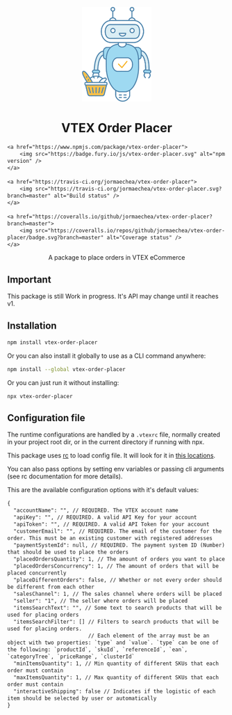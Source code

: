 <p align="center">
  <img src="https://github.com/jormaechea/vtex-order-placer/raw/master/assets/bot.png" alt="Bot" width="160" />
</p>

<h1 align="center">VTEX Order Placer</h1>


<p align="center">

	<a href="https://www.npmjs.com/package/vtex-order-placer">
		<img src="https://badge.fury.io/js/vtex-order-placer.svg" alt="npm version" />
	</a>

	<a href="https://travis-ci.org/jormaechea/vtex-order-placer">
		<img src="https://travis-ci.org/jormaechea/vtex-order-placer.svg?branch=master" alt="Build status" />
	</a>

	<a href="https://coveralls.io/github/jormaechea/vtex-order-placer?branch=master">
		<img src="https://coveralls.io/repos/github/jormaechea/vtex-order-placer/badge.svg?branch=master" alt="Coverage status" />
	</a>

</p>

<p align="center">
	A package to place orders in VTEX eCommerce
</p>

## Important

This package is still Work in progress. It's API may change until it reaches v1.

## Installation

```sh
npm install vtex-order-placer
```

Or you can also install it globally to use as a CLI command anywhere:

```sh
npm install --global vtex-order-placer
```

Or you can just run it without installing:

```sh
npx vtex-order-placer
```

## Configuration file

The runtime configurations are handled by a `.vtexrc` file, normally created in your project root dir, or in the current directory if running with npx.

This package uses [rc](https://www.npmjs.com/package/rc) to load config file. It will look for it in [this locations](https://www.npmjs.com/package/rc#standards).

You can also pass options by setting env variables or passing cli arguments (see rc documentation for more details).

This are the available configuration options with it's default values:

```
{
  "accountName": "", // REQUIRED. The VTEX account name
  "apiKey": "", // REQUIRED. A valid API Key for your account
  "apiToken": "", // REQUIRED. A valid API Token for your account
  "customerEmail": "", // REQUIRED. The email of the customer for the order. This must be an existing customer with registered addresses
  "paymentSystemId": null, // REQUIRED. The payment system ID (Number) that should be used to place the orders
  "placedOrdersQuantity": 1, // The amount of orders you want to place
  "placedOrdersConcurrency": 1, // The amount of orders that will be placed concurrently
  "placeDifferentOrders": false, // Whether or not every order should be different from each other
  "salesChannel": 1, // The sales channel where orders will be placed
  "seller": "1", // The seller where orders will be placed
  "itemsSearchText": "", // Some text to search products that will be used for placing orders
  "itemsSearchFilter": [] // Filters to search products that will be used for placing orders.
                          // Each element of the array must be an object with two properties: `type` and `value`. `type` can be one of the following: `productId`, `skuId`, `referenceId`, `ean`, `categoryTree`, `priceRange`, `clusterId`
  "minItemsQuantity": 1, // Min quantity of different SKUs that each order must contain
  "maxItemsQuantity": 1, // Max quantity of different SKUs that each order must contain
  "interactiveShipping": false // Indicates if the logistic of each item should be selected by user or automatically
}
```
